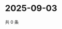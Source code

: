 # 2025-09-03

共 0 条

<!-- BEGIN ZHIHUQUESTIONS -->
<!-- 最后更新时间 Wed Sep 03 2025 02:13:41 GMT+0800 (China Standard Time) -->

<!-- END ZHIHUQUESTIONS -->
